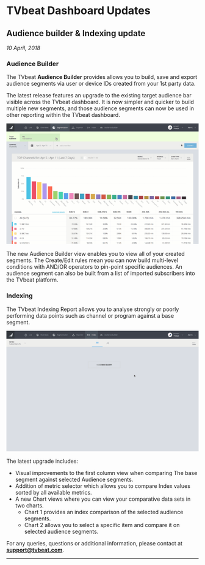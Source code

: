 # TVbeat Dashboard Updates

## Audience builder & Indexing update
*10 April, 2018*

### Audience Builder
The TVbeat **Audience Builder** provides allows you to build, save and export audience segments via user or device IDs created from your 1st party data.

The latest release features an upgrade to the existing target audience bar visible across the TVbeat dashboard. It is now simpler and quicker to build multiple new segments, and those audience segments can now be used in other reporting within the TVbeat dashboard.

![Audience Builder Example](https://raw.githubusercontent.com/tvbeat/public/master/docs/ab.gif)

The new Audience Builder view enables you to view all of your created segments. The Create/Edit rules mean you can now build multi-level conditions with AND/OR operators to pin-point specific audiences. An audience segment can also be built from a list of imported subscribers into the TVbeat platform.


### Indexing
The TVbeat Indexing Report allows you to analyse strongly or poorly performing data points such as channel or program against a base segment.

![Audience Builder Example](https://raw.githubusercontent.com/tvbeat/public/master/docs/index.gif)

The latest upgrade includes:
* Visual improvements to the first column view when comparing The base segment against selected Audience segments.
* Addition of metric selector which allows you to compare Index values sorted by all available metrics.
* A new Chart views where you can view your comparative data sets in two charts. 
  * Chart 1 provides an index comparison of the selected audience segments. 
  * Chart 2 allows you to select a specific item and compare it on selected audience segments.

For any queries, questions or additional information, please contact at **support@tvbeat.com**.

<hr />
